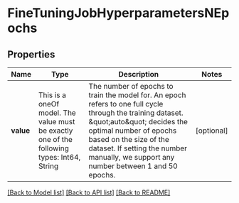 # FineTuningJobHyperparametersNEpochs



## Properties
Name | Type | Description | Notes
------------ | ------------- | ------------- | -------------
**value** | This is a oneOf model. The value must be exactly one of the following types: Int64, String | The number of epochs to train the model for. An epoch refers to one full cycle through the training dataset. \&quot;auto\&quot; decides the optimal number of epochs based on the size of the dataset. If setting the number manually, we support any number between 1 and 50 epochs. | [optional] 




[[Back to Model list]](../README.md#models) [[Back to API list]](../README.md#api-endpoints) [[Back to README]](../README.md)


